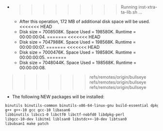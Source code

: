 * >>>>>>>>> Running inst-xtra-ta-lib.sh ...
  * After this operation, 172 MB of additional disk space will be used.
<<<<<<< HEAD
  * Disk size = 7008508K. Space Used = 198580K. Runtime = 00:00:00:04.
=======
<<<<<<< HEAD
  * Disk size = 7047988K. Space Used = 198568K. Runtime = 00:00:00:07.
=======
<<<<<<< HEAD
  * Disk size = 7000476K. Space Used = 198580K. Runtime = 00:00:00:05.
=======
  * Disk size = 7048044K. Space Used = 198568K. Runtime = 00:00:00:08.
>>>>>>> refs/remotes/origin/bullseye
>>>>>>> refs/remotes/origin/bullseye
>>>>>>> refs/remotes/origin/bullseye
  * The following NEW packages will be installed:
  ```bash
binutils binutils-common binutils-x86-64-linux-gnu build-essential dpkg-dev
g++ g++-10 gcc gcc-10 libasan6
libbinutils libcc1-0 libctf0 libctf-nobfd0 libdpkg-perl
libgcc-10-dev libitm1 liblsan0 libstdc++-10-dev libtsan0
libubsan1 make patch
  ```
